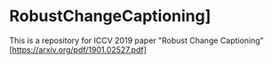 # RobustChangeCaptioning]

This is a repository for ICCV 2019 paper "Robust Change Captioning"[https://arxiv.org/pdf/1901.02527.pdf]
